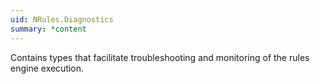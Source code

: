 ```yaml
---
uid: NRules.Diagnostics
summary: *content
---
```

Contains types that facilitate troubleshooting and monitoring of the rules engine execution.